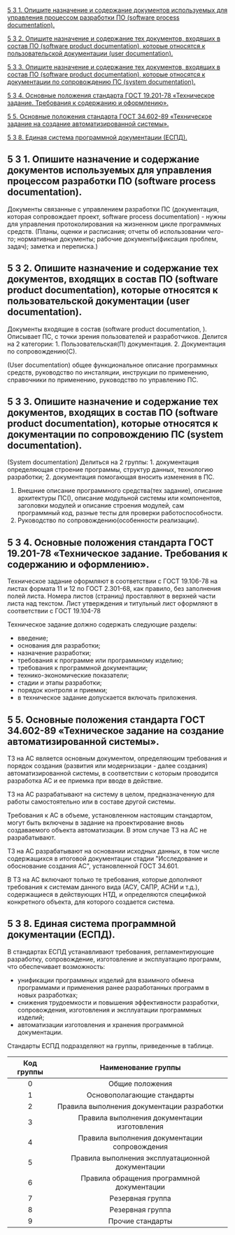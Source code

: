 [5      3      1.  Опишите назначение и содержание документов используемых для управления  процессом разработки ПО (software process documentation).](#1)

[5      3      2.  Опишите назначение и содержание тех документов, входящих в состав ПО  (software product documentation), которые относятся к пользовательской  документации (user documentation).](#2)

[ 5      3      3.  Опишите назначение и содержание тех документов, входящих в состав ПО  (software product documentation), которые относятся к документации по  сопровождению ПС (system documentation).](#3)

[ 5      3      4.  Основные положения стандарта ГОСТ 19.201-78 «Техническое задание. Требования  к содержанию и оформлению».](#4)

[ 5             5.  Основные положения стандарта ГОСТ 34.602-89 «Техническое задание на создание автоматизированной  системы».](#5)

[5    3    8. Единая система программной  документации (ЕСПД). ](#6)



## <div id="1">5      3      1.  Опишите назначение и содержание документов используемых для управления  процессом разработки ПО (software process documentation).  

Документы связанные с управлением разработки ПС (документация, которая сопровождает проект, software process documentation) - нужны для управления протоколирования на жизненном цикле программных средств. (Планы, оценки и расписания; отчеты об использовании *чего-то*; нормативные документы; рабочие документы(фиксация проблем, задач); заметка и переписка.) 



## <div id="2">5      3      2.  Опишите назначение и содержание тех документов, входящих в состав ПО  (software product documentation), которые относятся к пользовательской  документации (user documentation).  

Документы входящие в состав (software product documentation, ). Описывает ПС, с точки зрения пользователей и разработчиков. Делится на 2 категории: 1. Пользовательская(П) документация. 2. Документация по сопровождению(С).

(User documentation) общее функциональное описание программных средств, руководство по инсталяции, инструкции по применению, справочники по применению, руководство по управлению ПС.



## <div id="3"> 5      3      3.  Опишите назначение и содержание тех документов, входящих в состав ПО  (software product documentation), которые относятся к документации по  сопровождению ПС (system documentation).  

(System documentation) Делиться на 2 группы: 1. документация определяющая строение программы, структур данных, технологию разработки; 2. документация помогающая вносить изменения в ПС.

1. Внешние описание программного средства(тех задание), описание архитектуры ПС(), описание модульной системы или компонентов, заголовки модулей и описание строения модулей, сам программный код, разные тесты для проверки работоспособности.
2. Руководство по сопровождению(особенности реализации).



##  <div id="4">5      3      4.  Основные положения стандарта ГОСТ 19.201-78 «Техническое задание. Требования  к содержанию и оформлению».  

Техническое задание оформляют в соответствии с ГОСТ 19.106-78 на листах формата 11 и 12 по ГОСТ 2.301-68, как правило, без заполнения полей листа. Номера листов (страниц) проставляют в верхней части листа над текстом. Лист утверждения и титульный лист оформляют в соответствии с ГОСТ 19.104-78

Техническое задание должно содержать следующие разделы:

- введение;
- основания для разработки;
- назначение разработки;
- требования к программе или программному изделию;
- требования к программной документации;
- технико-экономические показатели;
- стадии и этапы разработки;
- порядок контроля и приемки;
- в техническое задание допускается включать приложения.



## <div id="5"> 5             5.  Основные положения стандарта ГОСТ 34.602-89 «Техническое задание на создание автоматизированной  системы».  

ТЗ на АС является основным документом, определяющим требования и порядок создания (развития или модернизации - далее создания) автоматизированной системы, в соответствии с которым проводится разработка АС и ее приемка при вводе в действие.

ТЗ на АС разрабатывают на систему в целом, предназначенную для работы самостоятельно или в составе другой системы.

Требования к АС в объеме, установленном настоящим стандартом, могут быть включены в задание на проектирование вновь создаваемого объекта автоматизации. В этом случае ТЗ на АС не разрабатывают.

ТЗ на АС разрабатывают на основании исходных данных, в том числе содержащихся в итоговой документации стадии "Исследование и обоснование создания АС", установленной ГОСТ 34.601.

В ТЗ на АС включают только те требования, которые дополняют требования к системам данного вида (АСУ, САПР, АСНИ и т.д.), содержащиеся в действующих НТД, и определяются спецификой конкретного объекта, для которого создается система.



## <div id="6">5    3    8. Единая система программной  документации (ЕСПД).  

В стандартах ЕСПД устанавливают требования, регламентирующие разработку, сопровождение, изготовление и эксплуатацию программ, что обеспечивает возможность:

- унификации программных изделий для взаимного обмена программами и применения ранее разработанных программ в новых разработках;
- снижения трудоемкости и повышения эффективности разработки, сопровождения, изготовления и эксплуатации программных изделий;
- автоматизации изготовления и хранения программной документации.

Стандарты ЕСПД подразделяют на группы, приведенные в таблице.

| Код группы |               Наименование группы                |
| :--------: | :----------------------------------------------: |
|     0      |                 Общие положения                  |
|     1      |            Основополагающие стандарты            |
|     2      |    Правила выполнения документации разработки    |
|     3      |   Правила выполнения документации изготовления   |
|     4      |  Правила выполнения документации сопровождения   |
|     5      | Правила выполнения эксплуатационной документации |
|     6      |    Правила обращения программной документации    |
|     7      |                 Резервная группа                 |
|     8      |                 Резервная группа                 |
|     9      |                 Прочие стандарты                 |